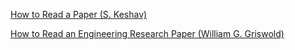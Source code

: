[How to Read a Paper (S. Keshav)](http://ccr.sigcomm.org/online/files/p83-keshavA.pdf)

[How to Read an Engineering Research Paper (William G. Griswold)](https://cseweb.ucsd.edu/~wgg/CSE210/howtoread.html)
